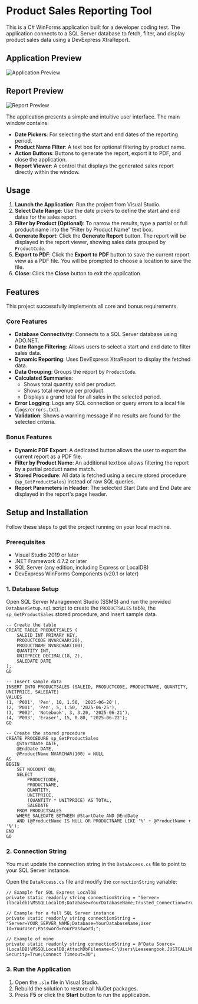 # Product Sales Reporting Tool

This is a C# WinForms application built for a developer coding test. The application connects to a SQL Server database to fetch, filter, and display product sales data using a DevExpress XtraReport.

## Application Preview

![Application Preview](Image/application.png)

## Report Preview

![Report Preview](Image/report.png)

The application presents a simple and intuitive user interface. The main window contains:
- **Date Pickers**: For selecting the start and end dates of the reporting period.
- **Product Name Filter**: A text box for optional filtering by product name.
- **Action Buttons**: Buttons to generate the report, export it to PDF, and close the application.
- **Report Viewer**: A control that displays the generated sales report directly within the window.

## Usage

1.  **Launch the Application**: Run the project from Visual Studio.
2.  **Select Date Range**: Use the date pickers to define the start and end dates for the sales report.
3.  **Filter by Product (Optional)**: To narrow the results, type a partial or full product name into the "Filter by Product Name" text box.
4.  **Generate Report**: Click the **Generate Report** button. The report will be displayed in the report viewer, showing sales data grouped by `ProductCode`.
5.  **Export to PDF**: Click the **Export to PDF** button to save the current report view as a PDF file. You will be prompted to choose a location to save the file.
6.  **Close**: Click the **Close** button to exit the application.

## Features

This project successfully implements all core and bonus requirements.

### Core Features

-   **Database Connectivity**: Connects to a SQL Server database using ADO.NET.
-   **Date Range Filtering**: Allows users to select a start and end date to filter sales data.
-   **Dynamic Reporting**: Uses DevExpress XtraReport to display the fetched data.
-   **Data Grouping**: Groups the report by `ProductCode`.
-   **Calculated Summaries**:
    -   Shows total quantity sold per product.
    -   Shows total revenue per product.
    -   Displays a grand total for all sales in the selected period.
-   **Error Logging**: Logs any SQL connection or query errors to a local file (`logs/errors.txt`).
-   **Validation**: Shows a warning message if no results are found for the selected criteria.

### Bonus Features

-   **Dynamic PDF Export**: A dedicated button allows the user to export the current report as a PDF file.
-   **Filter by Product Name**: An additional textbox allows filtering the report by a partial product name match.
-   **Stored Procedure**: All data is fetched using a secure stored procedure (`sp_GetProductSales`) instead of raw SQL queries.
-   **Report Parameters in Header**: The selected Start Date and End Date are displayed in the report's page header.

## Setup and Installation

Follow these steps to get the project running on your local machine.

### Prerequisites

-   Visual Studio 2019 or later
-   .NET Framework 4.7.2 or later
-   SQL Server (any edition, including Express or LocalDB)
-   DevExpress WinForms Components (v20.1 or later)

### 1. Database Setup

Open SQL Server Management Studio (SSMS) and run the provided `DatabaseSetup.sql` script to create the `PRODUCTSALES` table, the `sp_GetProductSales` stored procedure, and insert sample data.

    -- Create the table
    CREATE TABLE PRODUCTSALES (
        SALEID INT PRIMARY KEY,
        PRODUCTCODE NVARCHAR(20),
        PRODUCTNAME NVARCHAR(100),
        QUANTITY INT,
        UNITPRICE DECIMAL(18, 2),
        SALEDATE DATE
    );
    GO

    -- Insert sample data
    INSERT INTO PRODUCTSALES (SALEID, PRODUCTCODE, PRODUCTNAME, QUANTITY, UNITPRICE, SALEDATE)
    VALUES
    (1, 'P001', 'Pen', 10, 1.50, '2025-06-20'),
    (2, 'P001', 'Pen', 5, 1.50, '2025-06-25'),
    (3, 'P002', 'Notebook', 3, 3.20, '2025-06-21'),
    (4, 'P003', 'Eraser', 15, 0.80, '2025-06-22');
    GO

    -- Create the stored procedure
    CREATE PROCEDURE sp_GetProductSales
        @StartDate DATE,
        @EndDate DATE,
        @ProductName NVARCHAR(100) = NULL
    AS
    BEGIN
        SET NOCOUNT ON;
        SELECT 
            PRODUCTCODE, 
            PRODUCTNAME, 
            QUANTITY, 
            UNITPRICE, 
            (QUANTITY * UNITPRICE) AS TOTAL, 
            SALEDATE 
        FROM PRODUCTSALES 
        WHERE SALEDATE BETWEEN @StartDate AND @EndDate
        AND (@ProductName IS NULL OR PRODUCTNAME LIKE '%' + @ProductName + '%');
    END
    GO


### 2. Connection String

You must update the connection string in the `DataAccess.cs` file to point to your SQL Server instance.

Open the `DataAccess.cs` file and modify the `connectionString` variable:

    // Example for SQL Express LocalDB
    private static readonly string connectionString = "Server=(localdb)\MSSQLLocalDB;Database=YourDatabaseName;Trusted_Connection=True;";

    // Example for a full SQL Server instance
    private static readonly string connectionString = "Server=YOUR_SERVER_NAME;Database=YourDatabaseName;User Id=YourUser;Password=YourPassword;";

    // Example of mine
    private static readonly string connectionString = @"Data Source=(LocalDB)\MSSQLLocalDB;AttachDbFilename=C:\Users\Leeseangbok.JUSTCALLMET\OneDrive\Documents\SaleDB.mdf;Integrated Security=True;Connect Timeout=30";

### 3. Run the Application

1.  Open the `.sln` file in Visual Studio.
2.  Rebuild the solution to restore all NuGet packages.
3.  Press **F5** or click the **Start** button to run the application.
